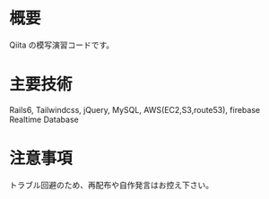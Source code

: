 # 概要

Qiita の模写演習コードです。

# 主要技術

Rails6, Tailwindcss, jQuery, MySQL, AWS(EC2,S3,route53), firebase Realtime Database

# 注意事項

トラブル回避のため、再配布や自作発言はお控え下さい。
